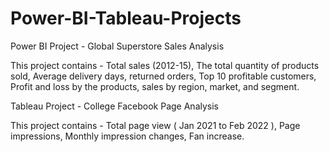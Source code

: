 # Power-BI-Tableau-Projects

Power BI Project - Global Superstore Sales Analysis 

This project contains - 
Total sales (2012-15), 
The total quantity of products sold, 
Average delivery days, returned orders, 
Top 10 profitable customers,
Profit and loss by the products, 
sales by region, market, and segment. 

Tableau Project - College Facebook Page Analysis 

This project contains - 
Total page view ( Jan 2021 to Feb 2022 ), 
Page impressions,
Monthly impression changes,
Fan increase.
